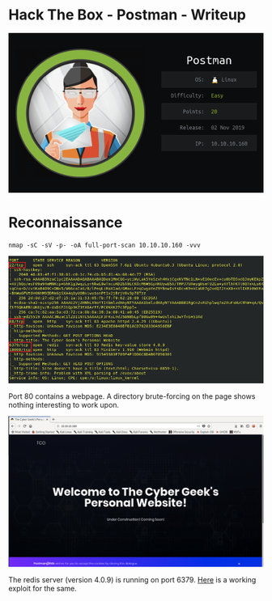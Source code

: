 # Hack The Box - Postman - Writeup

<p align="center">
  <img src="screenshots/1.png" width="738">
</p>

# Reconnaissance


```
nmap -sC -sV -p- -oA full-port-scan 10.10.10.160 -vvv
```

<p align="center">
  <img src="screenshots/2.png" width="738">
</p>

Port 80 contains a webpage. A directory brute-forcing on the page shows nothing interesting to work upon.

<p align="center">
  <img src="screenshots/3.png" width="738">
</p>

The redis server (version 4.0.9) is running on port 6379. <a href="https://github.com/Avinash-acid/Redis-Server-Exploit">Here</a> is a working exploit for the same.
